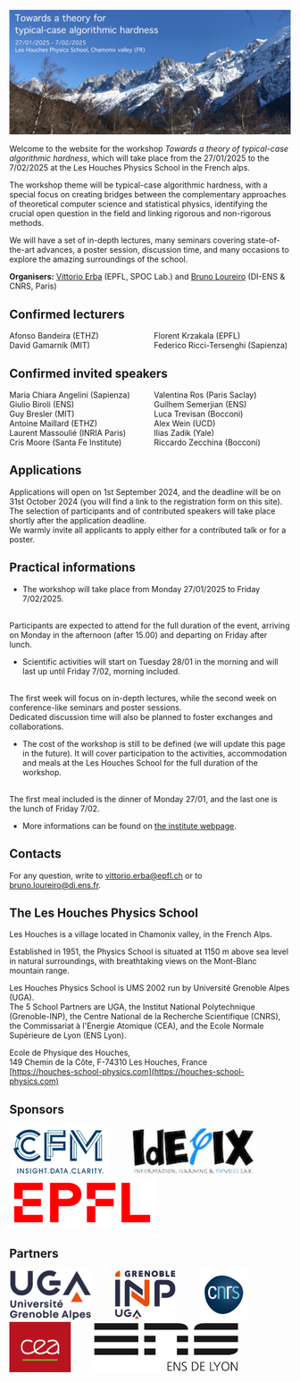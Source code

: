 ![Photo of les houches](img/photo.JPG)

Welcome to the website for the workshop _Towards a theory of typical-case algorithmic hardness_, which will take place from the 27/01/2025 to the 7/02/2025 at the Les Houches Physics School in the French alps.

The workshop theme will be typical-case algorithmic hardness, with a special focus on creating bridges between the complementary approaches of theoretical computer science and statistical physics, identifying the crucial open question in the field and linking rigorous and non-rigorous methods.

We will have a set of in-depth lectures, many seminars covering state-of-the-art advances, a poster session, discussion time, and many occasions to explore the amazing surroundings of the school.

__Organisers:__  [Vittorio Erba](https://vittorioerba.github.io)  (EPFL, SPOC Lab.) and [Bruno Loureiro](https://brloureiro.github.io) (DI-ENS & CNRS, Paris)

## Confirmed lecturers

<div style="column-count: 2;">
Afonso           Bandeira           	(ETHZ)          <br>
David            Gamarnik           	(MIT)           <br>
Florent          Krzakala               (EPFL)          <br>
Federico         Ricci-Tersenghi	    (Sapienza)      
</div>

## Confirmed invited speakers

<div style="column-count: 2;">
Maria Chiara     Angelini	            (Sapienza)           <br>
Giulio           Biroli         	    (ENS)                <br>
Guy              Bresler                (MIT)                <br>
Antoine          Maillard           	(ETHZ)               <br>
Laurent          Massoulié          	(INRIA Paris)        <br>
Cris             Moore                  (Santa Fe Institute) <br>
Valentina        Ros            	    (Paris Saclay)       <br>
Guilhem          Semerjian          	(ENS)                <br>
Luca             Trevisan           	(Bocconi)            <br>
Alex             Wein           	    (UCD)                <br>
Ilias            Zadik          	    (Yale)               <br>
Riccardo          Zecchina           	(Bocconi)            <br>
</div>

## Applications

Applications will open on 1st September 2024, and the deadline will be on 31st October 2024 (you will find a link to the registration form on this site).
The selection of participants and of contributed speakers will take place shortly after the application deadline.
<br>
We warmly invite all applicants to apply either for a contributed talk or for a poster.

## Practical informations

- The workshop will take place from Monday 27/01/2025 to Friday 7/02/2025.
<br>
    Participants are expected to attend for the full duration of the event, arriving on Monday in the afternoon (after 15.00) and departing on Friday after lunch.

- Scientific activities will start on Tuesday 28/01 in the morning and will last up until Friday 7/02, morning included.
<br>
    The first week will focus on in-depth lectures, while the second week on conference-like seminars and poster sessions.
<br>
    Dedicated discussion time will also be planned to foster exchanges and collaborations.

- The cost of the workshop is still to be defined (we will update this page in the future). It will cover participation to the activities, accommodation and meals at the Les Houches School for the full duration of the workshop.
<br>
The first meal included is the dinner of Monday 27/01, and the last one is the lunch of Friday 7/02.

- More informations can be found on [the institute webpage](https://www.houches-school-physics.com/practical-information/).

<!-- - The poster of the event can be downloaded [here](poster.pdf) -->

## Contacts

For any question, write to [vittorio.erba@epfl.ch](mailto:vittorio.erba@epfl.ch) or to [bruno.loureiro@di.ens.fr](mailto:bruno.loureiro@di.ens.fr).

## The Les Houches Physics School

Les Houches is a village located in Chamonix valley, in the French Alps.

Established in 1951, the Physics School is situated at 1150 m above sea level in natural
surroundings, with breathtaking views on the Mont-Blanc mountain range.

Les Houches Physics School is UMS 2002 run by Université Grenoble Alpes (UGA).
<br>
The 5 School Partners are UGA, the Institut National Polytechnique (Grenoble-INP),
the Centre National de la Recherche Scientifique (CNRS),
the Commissariat à l'Energie Atomique (CEA), and
the Ecole Normale Supérieure de Lyon (ENS Lyon).

Ecole de Physique des Houches,<br>
149 Chemin de la Côte, F-74310 Les Houches, France<br>
[https://houches-school-physics.com](https://houches-school-physics.com)<br>

## Sponsors

<img src="img/cfm.png" alt="drawing" height="90"/>
&nbsp;&nbsp;&nbsp;&nbsp;&nbsp;&nbsp;&nbsp;&nbsp;
<img src="img/idephix.jpg" alt="drawing" height="90"/>
&nbsp;&nbsp;&nbsp;&nbsp;&nbsp;&nbsp;&nbsp;&nbsp;
<img src="img/epfl.png" alt="drawing" height="90"/>

## Partners

<img src="img/uga.svg" alt="drawing" height="90"/>
&nbsp;&nbsp;&nbsp;&nbsp;&nbsp;&nbsp;&nbsp;&nbsp;
<img src="img/inp.svg" alt="drawing" height="90"/>
&nbsp;&nbsp;&nbsp;&nbsp;&nbsp;&nbsp;&nbsp;&nbsp;
<img src="img/cnrs.svg" alt="drawing" height="90"/>
&nbsp;&nbsp;&nbsp;&nbsp;&nbsp;&nbsp;&nbsp;&nbsp;
<img src="img/cea.svg" alt="drawing" height="90"/>
&nbsp;&nbsp;&nbsp;&nbsp;&nbsp;&nbsp;&nbsp;&nbsp;
<img src="img/ens.svg" alt="drawing" height="90"/>
